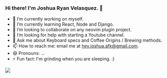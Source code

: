 ### Hi there! I'm Joshua Ryan Velasquez. 👋

- 🔭 I’m currently working on myself.
- 🌱 I’m currently learning React, Node and Django.
- 👯 I’m looking to collaborate on any neovim plugin project.
- 🤔 I’m looking for help with starting a Youtube channel.
- 💬 Ask me about Keyboard specs and Coffee Origins / Brewing methods.
- 📫 How to reach me: email me at hey.joshua.afk@gmail.com.
- 😄 Pronouns: ...
- ⚡ Fun fact: I'm grinding when you are sleeping. :)

<img src="https://github-readme-stats.vercel.app/api?username=joshua-afk&&show_icons=true&title_color=151515&icon_color=f65252&text_color=24292e&bg_color=ffffff">
